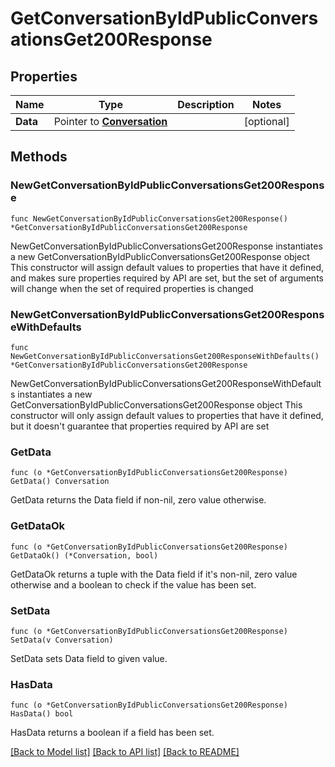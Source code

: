 # GetConversationByIdPublicConversationsGet200Response

## Properties

Name | Type | Description | Notes
------------ | ------------- | ------------- | -------------
**Data** | Pointer to [**Conversation**](Conversation.md) |  | [optional] 

## Methods

### NewGetConversationByIdPublicConversationsGet200Response

`func NewGetConversationByIdPublicConversationsGet200Response() *GetConversationByIdPublicConversationsGet200Response`

NewGetConversationByIdPublicConversationsGet200Response instantiates a new GetConversationByIdPublicConversationsGet200Response object
This constructor will assign default values to properties that have it defined,
and makes sure properties required by API are set, but the set of arguments
will change when the set of required properties is changed

### NewGetConversationByIdPublicConversationsGet200ResponseWithDefaults

`func NewGetConversationByIdPublicConversationsGet200ResponseWithDefaults() *GetConversationByIdPublicConversationsGet200Response`

NewGetConversationByIdPublicConversationsGet200ResponseWithDefaults instantiates a new GetConversationByIdPublicConversationsGet200Response object
This constructor will only assign default values to properties that have it defined,
but it doesn't guarantee that properties required by API are set

### GetData

`func (o *GetConversationByIdPublicConversationsGet200Response) GetData() Conversation`

GetData returns the Data field if non-nil, zero value otherwise.

### GetDataOk

`func (o *GetConversationByIdPublicConversationsGet200Response) GetDataOk() (*Conversation, bool)`

GetDataOk returns a tuple with the Data field if it's non-nil, zero value otherwise
and a boolean to check if the value has been set.

### SetData

`func (o *GetConversationByIdPublicConversationsGet200Response) SetData(v Conversation)`

SetData sets Data field to given value.

### HasData

`func (o *GetConversationByIdPublicConversationsGet200Response) HasData() bool`

HasData returns a boolean if a field has been set.


[[Back to Model list]](../README.md#documentation-for-models) [[Back to API list]](../README.md#documentation-for-api-endpoints) [[Back to README]](../README.md)


